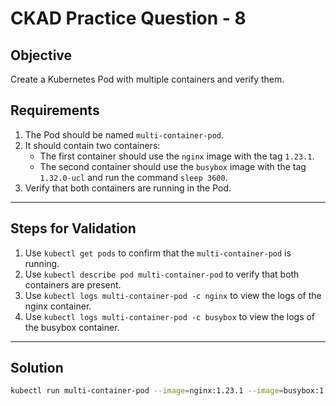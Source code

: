 # CKAD Practice Question - 8

## Objective

Create a Kubernetes Pod with multiple containers and verify them.

## Requirements

1. The Pod should be named `multi-container-pod`.
2. It should contain two containers:
   - The first container should use the `nginx` image with the tag `1.23.1`.
   - The second container should use the `busybox` image with the tag `1.32.0-ucl` and run the command `sleep 3600`.
3. Verify that both containers are running in the Pod.

---

## Steps for Validation

1. Use `kubectl get pods` to confirm that the `multi-container-pod` is running.
2. Use `kubectl describe pod multi-container-pod` to verify that both containers are present.
3. Use `kubectl logs multi-container-pod -c nginx` to view the logs of the nginx container.
4. Use `kubectl logs multi-container-pod -c busybox` to view the logs of the busybox container.

---

## Solution

```bash
kubectl run multi-container-pod --image=nginx:1.23.1 --image=busybox:1.32.0-ucl --command -- sleep 3600
```
